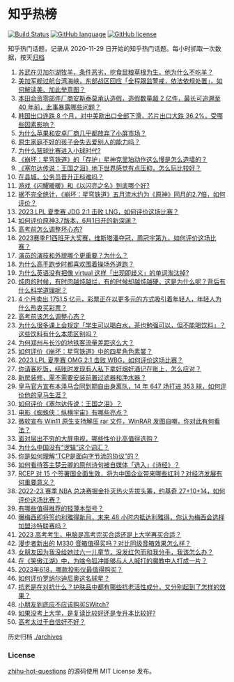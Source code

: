 # 知乎热榜
[![Build Status](https://github.com/ToWeLong/zhihu-hot-questions/workflows/CI/badge.svg)](https://github.com/ToWeLong/zhihu-hot-questions/actions)
[![GitHub language](https://img.shields.io/badge/language-golang-orange.svg)](https://golang.org/)
[![GitHub license](https://img.shields.io/github/license/ToWeLong/zhihu-hot-questions)](https://github.com/ToWeLong/zhihu-hot-questions/blob/main/LICENSE)

知乎热门话题，记录从 2020-11-29 日开始的知乎热门话题。每小时抓取一次数据，按天[归档](./archives)

<!-- BEGIN -->

1. [苏武在贝加尔湖牧羊，条件恶劣，挖食鼠粮草根为生，他为什么不吃羊？](https://www.zhihu.com/question/25483987)
1. [美加军舰过航台湾海峡，东部战区回应「全程跟监警戒，依法依规处置」，如何解读美、加此举意图？](https://www.zhihu.com/question/604645738)
1. [本田合资零部件厂商安斯泰莫承认造假，造假数量超 2 亿件，最长可追溯至 40 年前，此事暴露哪些问题？](https://www.zhihu.com/question/602979872)
1. [韩国出口连跌 8 个月，对中美欧出口全部下滑，芯片出口大跌 36.2%，受哪些因素影响？](https://www.zhihu.com/question/604222429)
1. [为什么苹果和安卓厂商几乎都放弃了小屏市场？](https://www.zhihu.com/question/603801469)
1. [原生家庭不好的孩子会失去爱别人的能力吗？](https://www.zhihu.com/question/603427798)
1. [为什么篮球比赛进入小球时代?](https://www.zhihu.com/question/603469936)
1. [《崩坏：星穹铁道》的「存护」星神克里珀动作这么慢是怎么造墙的？](https://www.zhihu.com/question/603007268)
1. [《塞尔达传说：王国之泪》地下世界感觉有点压抑，怎么玩比较好？](https://www.zhihu.com/question/600762687)
1. [在县城，公务员晋升正科难吗？](https://www.zhihu.com/question/597393632)
1. [游戏《闪耀暖暖》和《以闪亮之名》到底哪个好?](https://www.zhihu.com/question/553106542)
1. [据不完全统计，《崩坏：星穹铁道》五月流水约为《原神》同月的2.7倍，如何评价？](https://www.zhihu.com/question/604195870)
1. [2023 LPL 夏季赛 JDG 2:1 击败 LNG，如何评价这场比赛？](https://www.zhihu.com/question/604743338)
1. [如何评价原神3.7版本，6月1日开的新深渊？](https://www.zhihu.com/question/604176024)
1. [高考前怎么调整坏心态?](https://www.zhihu.com/question/604564643)
1. [2023赛季F1西班牙大奖赛，维斯塔潘夺冠，周冠宇第九，如何评价这场比赛？](https://www.zhihu.com/question/604771008)
1. [演员的演技和外貌哪个更重要？为什么？](https://www.zhihu.com/question/596500790)
1. [为什么高手跑步时都喜欢围着操场外道跑？](https://www.zhihu.com/question/604645602)
1. [为什么英语没有把像 virtual 这样「出现即歧义」的单词淘汰掉?](https://www.zhihu.com/question/603452321)
1. [炖肉的时候，有时肉越炖越烂，有的时候却越炖越硬，这是为什么呢？背后有什么科学道理呢？](https://www.zhihu.com/question/507310446)
1. [4 个月卖出 1751.5 亿元，彩票正在以更多元的方式吸引着年轻人，年轻人为什么热衷买彩票？](https://www.zhihu.com/question/604618222)
1. [高考前该怎么调整心态？](https://www.zhihu.com/question/604041092)
1. [为什么很多课上会规定「学生可以喝白水，茶也勉强可以，但不能喝饮料」？这些饮料有什么本质区别吗？](https://www.zhihu.com/question/601191918)
1. [为何郑州与长沙的地铁客流量差距这么大？](https://www.zhihu.com/question/603935230)
1. [如何评价《崩坏：星穹铁道》中的四星角色素裳？](https://www.zhihu.com/question/599375788)
1. [2023 LPL 夏季赛 OMG 2:1 击败 WBG，如何评价这场比赛？](https://www.zhihu.com/question/604739881)
1. [你请客吃饭，结账时发现有人私下拿好烟好酒记在账上，怎么应对？](https://www.zhihu.com/question/465991724)
1. [新房装修，需不需要安装前置过滤器和净水器？](https://www.zhihu.com/question/450419506)
1. [皇马官方宣布本泽马合同到期自由身离队，14 年 647 场打进 353 球，如何评价他的皇马生涯？](https://www.zhihu.com/question/604741814)
1. [如何评价《塞尔达传说：王国之泪》？](https://www.zhihu.com/question/593908300)
1. [电影《蜘蛛侠：纵横宇宙》有哪些亮点？](https://www.zhihu.com/question/504215688)
1. [微软宣布 Win11 原生支持解压 rar 文件，WinRAR 发图自嘲，你对此有何看法？](https://www.zhihu.com/question/604180951)
1. [面对层出不穷的大屏电视，哪些性价比高值得选购？](https://www.zhihu.com/question/604717678)
1. [为什么中国没有“逻辑”这个词汇？](https://www.zhihu.com/question/602626141)
1. [你是如何理解“TCP是面向字节流的协议”的？](https://www.zhihu.com/question/602003556)
1. [如何看待答主楚云卿的原创诗句被自媒体「选入」《诗经》？](https://www.zhihu.com/question/604719253)
1. [RCEP 对 15 个签署国全面生效，将为中国企业带来哪些红利？对经济发展有何重要意义？](https://www.zhihu.com/question/604377442)
1. [2022-23 赛季 NBA 总决赛掘金扑灭热火先拔头筹，约基奇 27+10+14，如何评价这场比赛？](https://www.zhihu.com/question/604369865)
1. [有哪些值得推荐的轻薄本型号？](https://www.zhihu.com/question/597627064)
1. [曝梅西即将签约利雅得新月，未来 48 小时内抵达利雅得，你认为梅西会选择加盟沙特联赛吗？](https://www.zhihu.com/question/604704955)
1. [2023 高考考生，电脑是高考完买合适还是上大学再买合适？](https://www.zhihu.com/question/604244622)
1. [漫步者新出的 M330 音箱值得买吗？对比同级音箱效果怎么样？](https://www.zhihu.com/question/601282358)
1. [女朋友因为我没给她过六一儿童节，没发红包而和我分手，我该怎么办？](https://www.zhihu.com/question/604201618)
1. [在《笑傲江湖》中，为啥令狐冲能够与人人喊打的魔教中人打成一片？](https://www.zhihu.com/question/604133289)
1. [2023年618，哪款投影仪最值得购买？](https://www.zhihu.com/question/601035351)
1. [如何评价罗纳尔迪尼奥这名球星？](https://www.zhihu.com/question/597635714)
1. [抗老是在对抗什么？护肤品中都有哪些抗老活性成分，又分别起到了怎样的效果？](https://www.zhihu.com/question/604009647)
1. [小朋友到底应不应该购买SWitch?](https://www.zhihu.com/question/595138566)
1. [如果没考上大学，是复读比较好还是专升本比较好?](https://www.zhihu.com/question/593476063)
1. [高考太过于自信好不好？](https://www.zhihu.com/question/604658466)

<!-- END -->

历史归档 [./archives](./archives)


### License
[zhihu-hot-questions](https://github.com/towelong/zhihu-hot-questions) 的源码使用 MIT License 发布。
